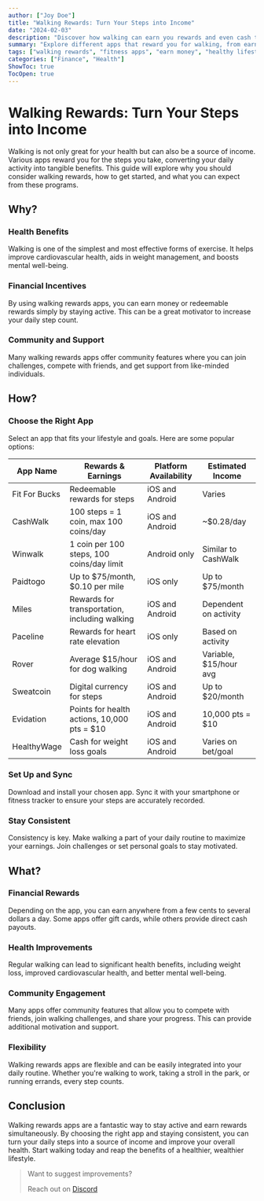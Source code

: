 ```yaml
---
author: ["Joy Doe"]
title: "Walking Rewards: Turn Your Steps into Income"
date: "2024-02-03"
description: "Discover how walking can earn you rewards and even cash through various apps. Learn the benefits, methods, and outcomes of using walking rewards apps."
summary: "Explore different apps that reward you for walking, from earning digital currency to cash incentives. Find out how to maximize your earnings and stay active."
tags: ["walking rewards", "fitness apps", "earn money", "healthy lifestyle"]
categories: ["Finance", "Health"]
ShowToc: true
TocOpen: true
---
```


# Walking Rewards: Turn Your Steps into Income

Walking is not only great for your health but can also be a source of income. Various apps reward you for the steps you take, converting your daily activity into tangible benefits. This guide will explore why you should consider walking rewards, how to get started, and what you can expect from these programs.

## Why?

### Health Benefits
Walking is one of the simplest and most effective forms of exercise. It helps improve cardiovascular health, aids in weight management, and boosts mental well-being.

### Financial Incentives
By using walking rewards apps, you can earn money or redeemable rewards simply by staying active. This can be a great motivator to increase your daily step count.

### Community and Support
Many walking rewards apps offer community features where you can join challenges, compete with friends, and get support from like-minded individuals.

## How?

### Choose the Right App
Select an app that fits your lifestyle and goals. Here are some popular options:

| App Name     | Rewards & Earnings                          | Platform Availability | Estimated Income        |
|--------------|---------------------------------------------|-----------------------|-------------------------|
| Fit For Bucks| Redeemable rewards for steps                | iOS and Android       | Varies                  |
| CashWalk     | 100 steps = 1 coin, max 100 coins/day       | iOS and Android       | ~$0.28/day              |
| Winwalk      | 1 coin per 100 steps, 100 coins/day limit   | Android only          | Similar to CashWalk    |
| Paidtogo     | Up to $75/month, $0.10 per mile             | iOS only              | Up to $75/month         |
| Miles        | Rewards for transportation, including walking| iOS and Android       | Dependent on activity  |
| Paceline     | Rewards for heart rate elevation            | iOS only              | Based on activity      |
| Rover        | Average $15/hour for dog walking            | iOS and Android       | Variable, $15/hour avg |
| Sweatcoin   | Digital currency for steps                  | iOS and Android       | Up to $20/month        |
| Evidation    | Points for health actions, 10,000 pts = $10 | iOS and Android       | 10,000 pts = $10       |
| HealthyWage | Cash for weight loss goals                  | iOS and Android       | Varies on bet/goal     |

### Set Up and Sync
Download and install your chosen app. Sync it with your smartphone or fitness tracker to ensure your steps are accurately recorded.

### Stay Consistent
Consistency is key. Make walking a part of your daily routine to maximize your earnings. Join challenges or set personal goals to stay motivated.

## What?

### Financial Rewards
Depending on the app, you can earn anywhere from a few cents to several dollars a day. Some apps offer gift cards, while others provide direct cash payouts.

### Health Improvements
Regular walking can lead to significant health benefits, including weight loss, improved cardiovascular health, and better mental well-being.

### Community Engagement
Many apps offer community features that allow you to compete with friends, join walking challenges, and share your progress. This can provide additional motivation and support.

### Flexibility
Walking rewards apps are flexible and can be easily integrated into your daily routine. Whether you're walking to work, taking a stroll in the park, or running errands, every step counts.

## Conclusion
Walking rewards apps are a fantastic way to stay active and earn rewards simultaneously. By choosing the right app and staying consistent, you can turn your daily steps into a source of income and improve your overall health. Start walking today and reap the benefits of a healthier, wealthier lifestyle.

> Want to suggest improvements?
>
> Reach out on [Discord](https://discord.gg/pm96w5n3eC)